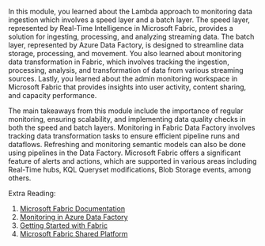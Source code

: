 In this module, you learned about the Lambda approach to monitoring data ingestion which involves a speed layer and a batch layer. The speed layer, represented by Real-Time Intelligence in Microsoft Fabric, provides a solution for ingesting, processing, and analyzing streaming data. The batch layer, represented by Azure Data Factory, is designed to streamline data storage, processing, and movement. You also learned about monitoring data transformation in Fabric, which involves tracking the ingestion, processing, analysis, and transformation of data from various streaming sources. Lastly, you learned about the admin monitoring workspace in Microsoft Fabric that provides insights into user activity, content sharing, and capacity performance.

The main takeaways from this module include the importance of regular monitoring, ensuring scalability, and implementing data quality checks in both the speed and batch layers. Monitoring in Fabric Data Factory involves tracking data transformation tasks to ensure efficient pipeline runs and dataflows. Refreshing and monitoring semantic models can also be done using pipelines in the Data Factory. Microsoft Fabric offers a significant feature of alerts and actions, which are supported in various areas including Real-Time hubs, KQL Queryset modifications, Blob Storage events, among others.

Extra Reading:

1. [Microsoft Fabric Documentation](/azure/data-factory/)
3. [Monitoring in Azure Data Factory](/azure/data-factory/monitor-visually)
4. [Getting Started with Fabric](/azure/data-factory/quickstart-create-data-factory-portal)
5. [Microsoft Fabric Shared Platform](https://learn.microsoft.com/fabric/#microsoft-fabric-shared-platform)
